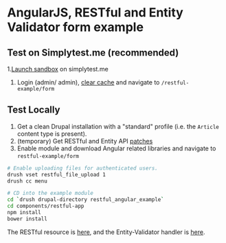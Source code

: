 # AngularJS, RESTful and Entity Validator form example

## Test on Simplytest.me (recommended)
1.[Launch sandbox](http://simplytest.me/project/2300389/7.x-1.x-sandbox) on simplytest.me
1. Login (admin/ admin), [clear cache](admin/config/development/performance) and navigate to ``/restful-example/form``

## Test Locally
1. Get a clean Drupal installation with a "standard" profile (i.e. the ``Article``
content type is present).
1. (temporary) Get RESTful and Entity API [patches](https://github.com/Gizra/restful#module-dependencies)
1. Enable module and download Angular related libraries and navigate to ``restful-example/form``

```bash
# Enable uploading files for authenticated users.
drush vset restful_file_upload 1
drush cc menu

# CD into the example module
cd `drush drupal-directory restful_angular_example`
cd components/restful-app
npm install
bower install
```

The RESTful resource is [here](https://github.com/Gizra/restful/blob/7.x-1.x/modules/restful_example/plugins/restful/node/articles/1.5/RestfulExampleArticlesResource__1_5.class.php), and the Entity-Validator handler is [here](https://github.com/Gizra/entity_validator/blob/7.x-1.x/modules/entity_validator_example/plugins/validator/node/article/EntityValidatorExampleArticleValidator.class.php).
